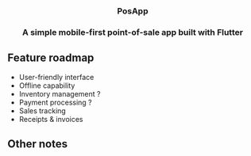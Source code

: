 <h3 align="center">PosApp<h3>

<p align="center">A simple mobile-first point-of-sale app built with Flutter</p>

## Feature roadmap

- User-friendly interface
- Offline capability
- Inventory management ?
- Payment processing ?
- Sales tracking
- Receipts & invoices

<!-- This project is a starting point for a Flutter application.

A few resources to get you started if this is your first Flutter project:

- [Lab: Write your first Flutter app](https://docs.flutter.dev/get-started/codelab)
- [Cookbook: Useful Flutter samples](https://docs.flutter.dev/cookbook)
- [Firebase setup for flutter](https://firebase.google.com/docs/flutter/setup?hl=en&platform=android)

For help getting started with Flutter development, view the
[online documentation](https://docs.flutter.dev/), which offers tutorials,
samples, guidance on mobile development, and a full API reference. -->

## Other notes
